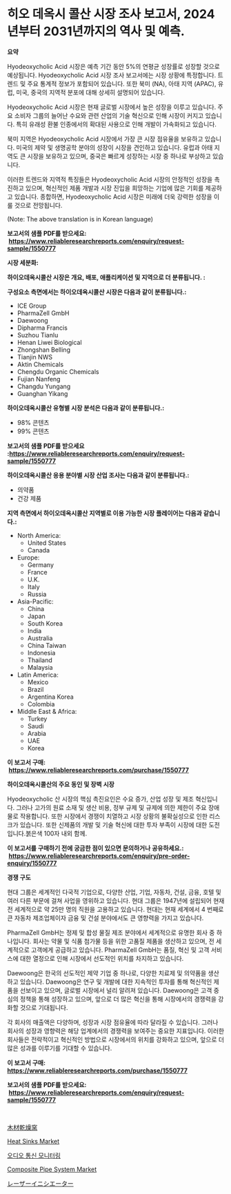 <p><h1>히오 데옥시 콜산 시장 조사 보고서, 2024년부터 2031년까지의 역사 및 예측.</h1></p><p><strong>요약</strong></p>
<p><p>Hyodeoxycholic Acid 시장은 예측 기간 동안 5%의 연평균 성장률로 성장할 것으로 예상됩니다. Hyodeoxycholic Acid 시장 조사 보고서에는 시장 상황에 특정합니다. 트렌드 및 주요 통계적 정보가 포함되어 있습니다. 또한 북미 (NA), 아태 지역 (APAC), 유럽, 미국, 중국의 지역적 분포에 대해 상세히 설명되어 있습니다. </p><p>Hyodeoxycholic Acid 시장은 현재 글로벌 시장에서 높은 성장을 이루고 있습니다. 주요 소비자 그룹의 늘어난 수요와 관련 산업의 기술 혁신으로 인해 시장이 커지고 있습니다. 특히 유래성 환불 인종에서의 확대된 사용으로 인해 개발이 가속화되고 있습니다. </p><p>북미 지역은 Hyodeoxycholic Acid 시장에서 가장 큰 시장 점유율을 보유하고 있습니다. 미국의 제약 및 생명공학 분야의 성장이 시장을 견인하고 있습니다. 유럽과 아태 지역도 큰 시장을 보유하고 있으며, 중국은 빠르게 성장하는 시장 중 하나로 부상하고 있습니다. </p><p>이러한 트렌드와 지역적 특징들은 Hyodeoxycholic Acid 시장의 안정적인 성장을 촉진하고 있으며, 혁신적인 제품 개발과 시장 진입을 희망하는 기업에 많은 기회를 제공하고 있습니다. 종합하면, Hyodeoxycholic Acid 시장은 미래에 더욱 강력한 성장을 이룰 것으로 전망됩니다.</p><p>(Note: The above translation is in Korean language)</p></p>
<p><strong>보고서의 샘플 PDF를 받으세요: &nbsp;<a href="https://www.reliableresearchreports.com/enquiry/request-sample/1550777">https://www.reliableresearchreports.com/enquiry/request-sample/1550777</a></strong></p>
<p><strong>시장 세분화:</strong></p>
<p><strong> 하이오데옥시콜산 시장은 개요, 배포, 애플리케이션 및 지역으로 더 분류됩니다. :</strong></p>
<p><strong>구성요소 측면에서는 하이오데옥시콜산 시장은 다음과 같이 분류됩니다.:</strong></p>
<p><ul><li>ICE Group</li><li>PharmaZell GmbH</li><li>Daewoong</li><li>Dipharma Francis</li><li>Suzhou Tianlu</li><li>Henan Liwei Biological</li><li>Zhongshan Belling</li><li>Tianjin NWS</li><li>Aktin Chemicals</li><li>Chengdu Organic Chemicals</li><li>Fujian Nanfeng</li><li>Changdu Yungang</li><li>Guanghan Yikang</li></ul></p>
<p><strong> 하이오데옥시콜산 유형별 시장 분석은 다음과 같이 분류됩니다.:</strong></p>
<p><ul><li>98% 콘텐츠</li><li>99% 콘텐츠</li></ul></p>
<p><strong>보고서의 샘플 PDF를 받으세요 :<a href="https://www.reliableresearchreports.com/enquiry/request-sample/1550777">https://www.reliableresearchreports.com/enquiry/request-sample/1550777</a></strong></p>
<p><strong> 하이오데옥시콜산 응용 분야별 시장 산업 조사는 다음과 같이 분류됩니다.:</strong></p>
<p><ul><li>의약품</li><li>건강 제품</li></ul></p>
<p><strong>지역 측면에서 하이오데옥시콜산 지역별로 이용 가능한 시장 플레이어는 다음과 같습니다.:</strong></p>
<p><ul>
    <li>
        North America:
        <ul>
            <li>United States</li>
            <li>Canada</li>
        </ul>
    </li>
    <li>
        Europe:
        <ul>
            <li>Germany</li>
            <li>France</li>
            <li>U.K.</li>
            <li>Italy</li>
            <li>Russia</li>
        </ul>
    </li>
    <li>
        Asia-Pacific:
        <ul>
            <li>China</li>
            <li>Japan</li>
            <li>South Korea</li>
            <li>India</li>
            <li>Australia</li>
            <li>China Taiwan</li>
            <li>Indonesia</li>
            <li>Thailand</li>
            <li>Malaysia</li>
        </ul>
    </li>
    <li>
        Latin America:
        <ul>
            <li>Mexico</li>
            <li>Brazil</li>
            <li>Argentina Korea</li>
            <li>Colombia</li>
        </ul>
    </li>
    <li>
        Middle East & Africa:
        <ul>
            <li>Turkey</li>
            <li>Saudi</li>
            <li>Arabia</li>
            <li>UAE</li>
            <li>Korea</li>
        </ul>
    </li>
    </ul></p>
<p><strong>이 보고서 구매: &nbsp;<a href="https://www.reliableresearchreports.com/purchase/1550777">https://www.reliableresearchreports.com/purchase/1550777</a></strong></p>
<p><strong>하이오데옥시콜산의 주요 동인 및 장벽 시장</strong></p>
<p><p>Hyodeoxycholic 산 시장의 핵심 촉진요인은 수요 증가, 산업 성장 및 제조 혁신입니다. 그러나 고가의 원료 소재 및 생산 비용, 정부 규제 및 규제에 의한 제한이 주요 장애물로 작용합니다. 또한 시장에서 경쟁이 치열하고 시장 상황의 불확실성으로 인한 리스크가 있습니다. 또한 신제품의 개발 및 기술 혁신에 대한 투자 부족이 시장에 대한 도전입니다.붉은색 100자 내외 함께.</p></p>
<p><strong>이 보고서를 구매하기 전에 궁금한 점이 있으면 문의하거나 공유하세요.: &nbsp;<a href="https://www.reliableresearchreports.com/enquiry/pre-order-enquiry/1550777">https://www.reliableresearchreports.com/enquiry/pre-order-enquiry/1550777</a></strong></p>
<p><strong>경쟁 구도</strong></p>
<p><p>현대 그룹은 세계적인 다국적 기업으로, 다양한 산업, 기업, 자동차, 건설, 금융, 호텔 및 여러 다른 부문에 걸쳐 사업을 영위하고 있습니다. 현대 그룹은 1947년에 설립되어 현재 전 세계적으로 약 25만 명의 직원을 고용하고 있습니다.  현대는 현재 세계에서 4 번째로 큰 자동차 제조업체이자 금융 및 건설 분야에서도 큰 영향력을 가지고 있습니다.</p><p> PharmaZell GmbH는 정제 및 합성 물질 제조 분야에서 세계적으로 유명한 회사 중 하나입니다. 회사는 약물 및 식품 첨가물 등을 위한 고품질 제품을 생산하고 있으며, 전 세계적으로 고객에게 공급하고 있습니다. PharmaZell GmbH는 품질, 혁신 및 고객 서비스에 대한 열정으로 인해 시장에서 선도적인 위치를 차지하고 있습니다.</p><p> Daewoong은 한국의 선도적인 제약 기업 중 하나로, 다양한 치료제 및 의약품을 생산하고 있습니다. Daewoong은 연구 및 개발에 대한 지속적인 투자를 통해 혁신적인 제품을 선보이고 있으며, 글로벌 시장에서 널리 알려져 있습니다. Daewoong은 고객 중심의 정책을 통해 성장하고 있으며, 앞으로 더 많은 혁신을 통해 시장에서의 경쟁력을 강화할 것으로 기대됩니다.</p><p>각 회사의 매출액은 다양하며, 성장과 시장 점유율에 따라 달라질 수 있습니다. 그러나 회사의 성장과 영향력은 해당 업계에서의 경쟁력을 보여주는 중요한 지표입니다. 이러한 회사들은 전략적이고 혁신적인 방법으로 시장에서의 위치를 강화하고 있으며, 앞으로 더 많은 성과를 이루기를 기대할 수 있습니다.</p></p>
<p><strong>이 보고서 구매: &nbsp; <a href="https://www.reliableresearchreports.com/purchase/1550777">https://www.reliableresearchreports.com/purchase/1550777</a></strong></p>
<p><strong>보고서의 샘플 PDF를 받으세요: &nbsp;<a href="https://www.reliableresearchreports.com/enquiry/request-sample/1550777">https://www.reliableresearchreports.com/enquiry/request-sample/1550777</a></strong><strong></strong></p>
<p>&nbsp;</p>
<p><p><a href="https://github.com/adcxff01450218/Market-Research-Report-List-1/blob/main/74261527380.md">木材乾燥窯</a></p><p><a href="https://view.publitas.com/reportprime-1/heat-sinks-market-size-global-industry-overview-market-segmentation-and-forecast-2024-to-2031/">Heat Sinks Market</a></p><p><a href="https://github.com/jntpkh496620/Market-Research-Report-List-1/blob/main/53012506303.md">오디오 통신 모니터링</a></p><p><a href="https://fuschia-pecorino-a6d.notion.site/Composite-Pipe-System-Market-Size-and-Examines-its-Market-Scope-with-a-Primary-Focus-on-Growth-Opp-a7b9339bfebf49acb5165a4673369eca">Composite Pipe System Market</a></p><p><a href="https://github.com/xnljig2898992/Market-Research-Report-List-1/blob/main/19002297379.md">レーザーイニシエーター</a></p></p>